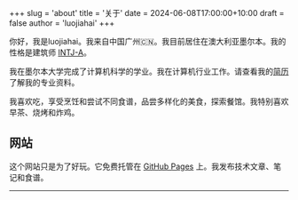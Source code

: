 +++
slug = 'about'
title = '关于'
date = 2024-06-08T17:00:00+10:00
draft = false
author = 'luojiahai'
+++

你好，我是luojiahai。我来自中国广州🇨🇳。我目前居住在澳大利亚墨尔本。我的性格是建筑师 [INTJ-A](https://www.16personalities.com/ch/intj-%E4%BA%BA%E6%A0%BC/)。

我在墨尔本大学完成了计算机科学的学业。我在计算机行业工作。请查看我的[简历](/zh/resume)了解我的专业资料。

我喜欢吃，享受烹饪和尝试不同食谱，品尝多样化的美食，探索餐馆。我特别喜欢早茶、烧烤和炸鸡。

## 网站

这个网站只是为了好玩。它免费托管在 [GitHub Pages](https://pages.github.com/) 上。我发布技术文章、笔记和食谱。

---
